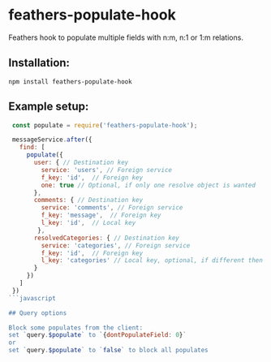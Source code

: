 # feathers-populate-hook

Feathers hook to populate multiple fields with n:m, n:1 or 1:m relations.

## Installation:

    npm install feathers-populate-hook

## Example setup:
```javascript
 const populate = require('feathers-populate-hook');

 messageService.after({
   find: [
     populate({
       user: { // Destination key
         service: 'users', // Foreign service
         f_key: 'id',  // Foreign key
         one: true // Optional, if only one resolve object is wanted
       },
       comments: { // Destination key
         service: 'comments', // Foreign service
         f_key: 'message',  // Foreign key
         l_key: 'id',  // Local key
        },
       resolvedCategories: { // Destination key
         service: 'categories', // Foreign service
         f_key: 'id',  // Foreign key
         l_key: 'categories' // Local key, optional, if different then destination key
       }
     })
   ]
 })
```javascript

## Query options

Block some populates from the client:
set `query.$populate` to `{dontPopulateField: 0}` 
or 
set `query.$populate` to `false` to block all populates
